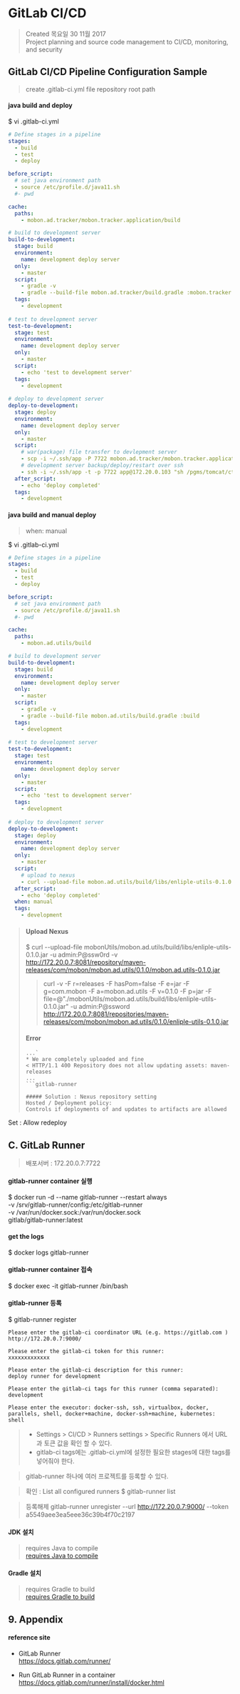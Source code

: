 # GitLab CI/CD

>Created 목요일 30 11월 2017  
Project planning and source code management to CI/CD, monitoring, and security

## GitLab CI/CD Pipeline Configuration Sample
>create .gitlab-ci.yml file repository root path

#### java build and deploy
$ vi .gitlab-ci.yml
```yaml
# Define stages in a pipeline
stages:
  - build
  - test
  - deploy

before_script:
  # set java environment path
  - source /etc/profile.d/java11.sh
  #- pwd

cache:
  paths:
    - mobon.ad.tracker/mobon.tracker.application/build

# build to development server
build-to-development:
  stage: build
  environment:
    name: development deploy server
  only:
    - master
  script:
    - gradle -v
    - gradle --build-file mobon.ad.tracker/build.gradle :mobon.tracker.application:build
  tags:
    - development
    
# test to development server
test-to-development:
  stage: test
  environment:
    name: development deploy server
  only:
    - master
  script:
    - echo 'test to development server'
  tags:
    - development
    
# deploy to development server
deploy-to-development:
  stage: deploy
  environment:
    name: development deploy server
  only:
    - master
  script:
    # war(package) file transfer to devlepment server
    - scp -i ~/.ssh/app -P 7722 mobon.ad.tracker/mobon.tracker.application/build/libs/*.war app@172.20.0.103:/pgms/tomcat/wars/mobon.tracker
    # development server backup/deploy/restart over ssh
    - ssh -i ~/.ssh/app -t -p 7722 app@172.20.0.103 "sh /pgms/tomcat/ctrl.sh mobon.tracker backup && sh /pgms/tomcat/ctrl.sh mobon.tracker deploy && sh /pgms/tomcat/ctrl.sh mobon.tracker restart"
  after_script:
    - echo 'deploy completed'
  tags:
    - development

```

#### java build and manual deploy
> when: manual

$ vi .gitlab-ci.yml
```yaml
# Define stages in a pipeline
stages:
  - build
  - test
  - deploy

before_script:
  # set java environment path
  - source /etc/profile.d/java11.sh
  #- pwd

cache:
  paths:
    - mobon.ad.utils/build

# build to development server
build-to-development:
  stage: build
  environment:
    name: development deploy server
  only:
    - master
  script:
    - gradle -v
    - gradle --build-file mobon.ad.utils/build.gradle :build
  tags:
    - development
    
# test to development server
test-to-development:
  stage: test
  environment:
    name: development deploy server
  only:
    - master
  script:
    - echo 'test to development server'
  tags:
    - development
    
# deploy to development server
deploy-to-development:
  stage: deploy
  environment:
    name: development deploy server
  only:
    - master
  script:
    # upload to nexus
    - curl --upload-file mobon.ad.utils/build/libs/enliple-utils-0.1.0.jar -u admin:P@ssw0rd -v http://172.20.0.7:8081/repository/maven-releases/com/mobon/mobon.ad.utils/0.1.0/mobon.ad.utils-0.1.0.jar
  after_script:
    - echo 'deploy completed'
  when: manual
  tags:
    - development

```

>
>#### Upload Nexus
>$ curl --upload-file mobonUtils/mobon.ad.utils/build/libs/enliple-utils-0.1.0.jar -u admin:P@ssw0rd -v http://172.20.0.7:8081/repository/maven-releases/com/mobon/mobon.ad.utils/0.1.0/mobon.ad.utils-0.1.0.jar
>>curl -v -F r=releases -F hasPom=false -F e=jar -F g=com.mobon -F a=mobon.ad.utils -F v=0.1.0 -F p=jar -F file=@"./mobonUtils/mobon.ad.utils/build/libs/enliple-utils-0.1.0.jar" -u admin:P@ssword http://172.20.0.7:8081/repositories/maven-releases/com/mobon/mobon.ad.utils/0.1.0/enliple-utils-0.1.0.jar
>#### Error
>```
>...`
> * We are completely uploaded and fine
>< HTTP/1.1 400 Repository does not allow updating assets: maven-releases
>...
>```gitlab-runner
>
>##### Solution : Nexus repository setting
>Hosted / Deployment policy:
>Controls if deployments of and updates to artifacts are allowed
  Set : Allow redeploy

## C. GitLab Runner

> 배포서버 : 172.20.0.7:7722

#### gitlab-runner  container 실행
$ docker run -d --name gitlab-runner --restart always \
-v /srv/gitlab-runner/config:/etc/gitlab-runner \
-v /var/run/docker.sock:/var/run/docker.sock \
gitlab/gitlab-runner:latest

#### get the logs
$ docker logs gitlab-runner

#### gitlab-runner container 접속
$ docker exec -it gitlab-runner /bin/bash

#### gitlab-runner 등록
$ gitlab-runner register
```
Please enter the gitlab-ci coordinator URL (e.g. https://gitlab.com )
http://172.20.0.7:9000/

Please enter the gitlab-ci token for this runner:
xxxxxxxxxxxxx

Please enter the gitlab-ci description for this runner:
deploy runner for development

Please enter the gitlab-ci tags for this runner (comma separated):
development

Please enter the executor: docker-ssh, ssh, virtualbox, docker, parallels, shell, docker+machine, docker-ssh+machine, kubernetes:
shell
```
>+ Settings > CI/CD > Runners settings > Specific Runners 에서 URL과 토큰 값을 확인 할 수 있다.
>+ gitlab-ci tags에는 .gitlab-ci.yml에 설정한 필요한 stages에 대한 tags를 넣어줘야 한다.

>gitlab-runner 하나에 여러 프로젝트를 등록할 수 있다.

>확인 : List all configured runners
>$ gitlab-runner list

>등록해제
>gitlab-runner unregister --url http://172.20.0.7:9000/ --token a5549aee3ea5eee36c39b4f70c2197

#### JDK 설치
>requires Java to compile  
>[requires Java to compile](../../AA/JDK/install.n.setup.md)

#### Gradle 설치
>requires Gradle to build  
>[requires Gradle to build](../../AA/gradle/install.n.setup.md)

## 9. Appendix

#### reference site

* GitLab Runner  
https://docs.gitlab.com/runner/

* Run GitLab Runner in a container  
https://docs.gitlab.com/runner/install/docker.html
